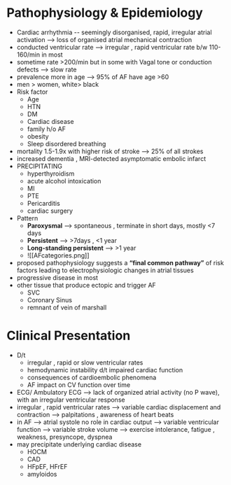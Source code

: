 # Pathophysiology & Epidemiology 
- Cardiac arrhythmia -- seemingly disorganised, rapid, irregular atrial activation --> loss of organised atrial mechanical contraction 
- conducted ventricular rate --> irregular , rapid ventricular rate b/w 110-160/min in most 
- sometime rate >200/min but in some with Vagal tone or conduction defects --> slow rate 
- prevalence more in age --> 95% of AF have age >60 
- men > women, white> black 
- Risk factor 
	- Age 
	- HTN 
	- DM 
	- Cardiac disease 
	- family h/o AF 
	- obesity 
	- Sleep disordered breathing 
- mortality 1.5-1.9x with higher risk of stroke --> 25% of all strokes 
- increased dementia , MRI-detected asymptomatic embolic infarct 
- PRECIPITATING 
	- hyperthyroidism 
	- acute alcohol intoxication 
	- MI 
	- PTE 
	- Pericarditis 
	- cardiac surgery 
- Pattern 
	- **Paroxysmal** --> spontaneous , terminate in short days, mostly <7 days 
	- **Persistent** --> >7days , <1 year 
	- **Long-standing persistent** --> >1 year 
	- ![[AFcategories.png]]
- proposed pathophysiology suggests a **“final common pathway”** of risk factors leading to electrophysiologic changes in atrial tissues
- progressive disease in most 
- other tissue that produce ectopic and trigger AF 
	- SVC 
	- Coronary Sinus 
	- remnant of vein of marshall 
# Clinical Presentation 
- D/t 
	- irregular , rapid or slow ventricular rates 
	- hemodynamic instability d/t impaired cardiac function 
	- consequences of cardioembolic phenomena 
	- AF impact on CV function over time 
- ECG/ Ambulatory ECG --> lack of organized atrial activity (no P wave), with an irregular ventricular response 
- irregular , rapid ventricular rates --> variable cardiac displacement and contraction --> palpitations , awareness of heart beats 
- in AF --> atrial systole no role in cardiac output --> variable ventricular function --> variable stroke volume --> exercise intolerance, fatigue , weakness, presyncope, dyspnea 
- may precipitate underlying cardiac disease 
	- HOCM 
	- CAD 
	- HFpEF, HFrEF 
	- amyloidos
